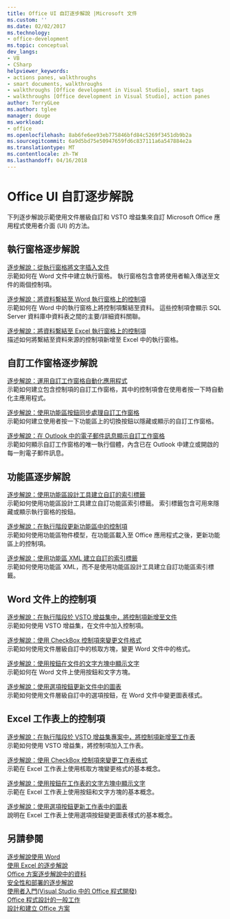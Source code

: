 ```yaml
---
title: Office UI 自訂逐步解說 |Microsoft 文件
ms.custom: ''
ms.date: 02/02/2017
ms.technology:
- office-development
ms.topic: conceptual
dev_langs:
- VB
- CSharp
helpviewer_keywords:
- actions panes, walkthroughs
- smart documents, walkthroughs
- walkthroughs [Office development in Visual Studio], smart tags
- walkthroughs [Office development in Visual Studio], action panes
author: TerryGLee
ms.author: tglee
manager: douge
ms.workload:
- office
ms.openlocfilehash: 8ab6fe6ee93eb775846bfd84c5269f3451db9b2a
ms.sourcegitcommit: 6a9d5bd75e50947659fd6c837111a6a547884e2a
ms.translationtype: MT
ms.contentlocale: zh-TW
ms.lasthandoff: 04/16/2018
---
```

# <a name="office-ui-customization-walkthroughs"></a>Office UI 自訂逐步解說
  下列逐步解說示範使用文件層級自訂和 VSTO 增益集來自訂 Microsoft Office 應用程式使用者介面 (UI) 的方法。  
  
## <a name="actions-pane-walkthroughs"></a>執行窗格逐步解說  
 [逐步解說：從執行窗格將文字插入文件](../vsto/walkthrough-inserting-text-into-a-document-from-an-actions-pane.md)  
 示範如何在 Word 文件中建立執行窗格。 執行窗格包含會將使用者輸入傳送至文件的兩個控制項。  
  
 [逐步解說：將資料繫結至 Word 執行窗格上的控制項](../vsto/walkthrough-binding-data-to-controls-on-a-word-actions-pane.md)  
 示範如何在 Word 中的執行窗格上將控制項繫結至資料。 這些控制項會顯示 SQL Server 資料庫中資料表之間的主要/詳細資料關聯。  
  
 [逐步解說：將資料繫結至 Excel 執行窗格上的控制項](../vsto/walkthrough-binding-data-to-controls-on-an-excel-actions-pane.md)  
 描述如何將繫結至資料來源的控制項新增至 Excel 中的執行窗格。  
  
## <a name="custom-task-pane-walkthroughs"></a>自訂工作窗格逐步解說  
 [逐步解說：運用自訂工作窗格自動化應用程式](../vsto/walkthrough-automating-an-application-from-a-custom-task-pane.md)  
 示範如何建立包含控制項的自訂工作窗格，其中的控制項會在使用者按一下時自動化主應用程式。  
  
 [逐步解說：使用功能區按鈕同步處理自訂工作窗格](../vsto/walkthrough-synchronizing-a-custom-task-pane-with-a-ribbon-button.md)  
 示範如何建立使用者按一下功能區上的切換按鈕以隱藏或顯示的自訂工作窗格。  
  
 [逐步解說：在 Outlook 中的電子郵件訊息顯示自訂工作窗格](../vsto/walkthrough-displaying-custom-task-panes-with-e-mail-messages-in-outlook.md)  
 示範如何顯示自訂工作窗格的唯一執行個體，內含已在 Outlook 中建立或開啟的每一則電子郵件訊息。  
  
## <a name="ribbon-walkthroughs"></a>功能區逐步解說  
 [逐步解說：使用功能區設計工具建立自訂的索引標籤](../vsto/walkthrough-creating-a-custom-tab-by-using-the-ribbon-designer.md)  
 示範如何使用功能區設計工具建立自訂功能區索引標籤。 索引標籤包含可用來隱藏或顯示執行窗格的按鈕。  
  
 [逐步解說：在執行階段更新功能區中的控制項](../vsto/walkthrough-updating-the-controls-on-a-ribbon-at-run-time.md)  
 示範如何使用功能區物件模型，在功能區載入至 Office 應用程式之後，更新功能區上的控制項。  
  
 [逐步解說：使用功能區 XML 建立自訂的索引標籤](../vsto/walkthrough-creating-a-custom-tab-by-using-ribbon-xml.md)  
 示範如何使用功能區 XML，而不是使用功能區設計工具建立自訂功能區索引標籤。  
  
## <a name="controls-on-word-documents"></a>Word 文件上的控制項  
 [逐步解說：在執行階段於 VSTO 增益集中，將控制項新增至文件](../vsto/walkthrough-adding-controls-to-a-document-at-run-time-in-a-vsto-add-in.md)  
 示範如何使用 VSTO 增益集，在文件中加入控制項。  
  
 [逐步解說：使用 CheckBox 控制項來變更文件格式](../vsto/walkthrough-changing-document-formatting-using-checkbox-controls.md)  
 示範如何使用文件層級自訂中的核取方塊，變更 Word 文件中的格式。  
  
 [逐步解說：使用按鈕在文件的文字方塊中顯示文字](../vsto/walkthrough-displaying-text-in-a-text-box-in-a-document-using-a-button.md)  
 示範如何在 Word 文件上使用按鈕和文字方塊。  
  
 [逐步解說：使用選項按鈕更新文件中的圖表](../vsto/walkthrough-updating-a-chart-in-a-document-using-radio-buttons.md)  
 示範如何使用文件層級自訂中的選項按鈕，在 Word 文件中變更圖表樣式。  
  
## <a name="controls-on-excel-worksheets"></a>Excel 工作表上的控制項  
 [逐步解說：在執行階段於 VSTO 增益集專案中，將控制項新增至工作表](../vsto/walkthrough-adding-controls-to-a-worksheet-at-run-time-in-vsto-add-in-project.md)  
 示範如何使用 VSTO 增益集，將控制項加入工作表。  
  
 [逐步解說：使用 CheckBox 控制項來變更工作表格式](../vsto/walkthrough-changing-worksheet-formatting-using-checkbox-controls.md)  
 示範在 Excel 工作表上使用核取方塊變更格式的基本概念。  
  
 [逐步解說：使用按鈕在工作表的文字方塊中顯示文字](../vsto/walkthrough-displaying-text-in-a-text-box-in-a-worksheet-using-a-button.md)  
 示範在 Excel 工作表上使用按鈕和文字方塊的基本概念。  
  
 [逐步解說：使用選項按鈕更新工作表中的圖表](../vsto/walkthrough-updating-a-chart-in-a-worksheet-using-radio-buttons.md)  
 說明在 Excel 工作表上使用選項按鈕變更圖表樣式的基本概念。  
  
## <a name="see-also"></a>另請參閱  
 [逐步解說使用 Word](../vsto/walkthroughs-using-word.md)   
 [使用 Excel 的逐步解說](../vsto/walkthroughs-using-excel.md)   
 [Office 方案逐步解說中的資料](../vsto/data-in-office-solutions-walkthroughs.md)   
 [安全性和部署的逐步解說](../vsto/security-and-deployment-walkthroughs.md)   
 [使用者入門&#40;Visual Studio 中的 Office 程式開發&#41;](../vsto/getting-started-office-development-in-visual-studio.md)   
 [Office 程式設計的一般工作](../vsto/common-tasks-in-office-programming.md)   
 [設計和建立 Office 方案](../vsto/designing-and-creating-office-solutions.md)  
  
  